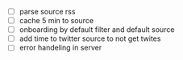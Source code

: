 - [ ] parse source rss
- [ ] cache 5 min to source
- [ ] onboarding by default filter and default source
- [ ] add time to twitter source to not get twites 
- [ ] error handeling in server